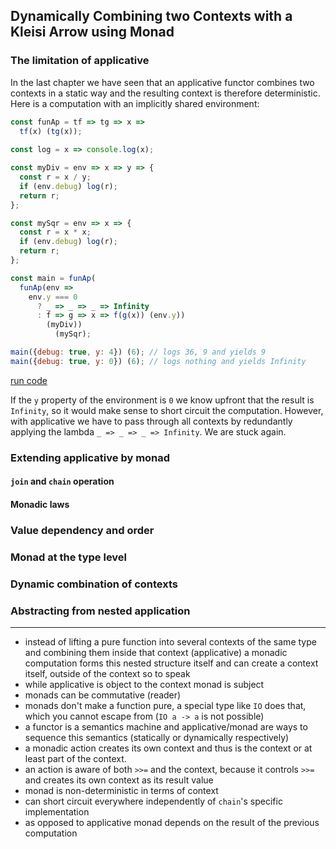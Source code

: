 ## Dynamically Combining two Contexts with a Kleisi Arrow using Monad

### The limitation of applicative

In the last chapter we have seen that an applicative functor combines two contexts in a static way and the resulting context is therefore deterministic. Here is a computation with an implicitly shared environment:

```javascript
const funAp = tf => tg => x =>
  tf(x) (tg(x));
  
const log = x => console.log(x);

const myDiv = env => x => y => {
  const r = x / y;
  if (env.debug) log(r);
  return r;
};

const mySqr = env => x => {
  const r = x * x;
  if (env.debug) log(r);
  return r;
};

const main = funAp(
  funAp(env =>
    env.y === 0
      ? _ => _ => _ => Infinity
      : f => g => x => f(g(x)) (env.y))
        (myDiv))
          (mySqr);

main({debug: true, y: 4}) (6); // logs 36, 9 and yields 9
main({debug: true, y: 0}) (6); // logs nothing and yields Infinity
```
[run code](https://repl.it/@scriptum/EcstaticPuzzlingDemoware#index.js)

If the `y` property of the environment is `0` we know upfront that the result is `Infinity`, so it would make sense to short circuit the computation. However, with applicative we have to pass through all contexts by redundantly applying the lambda `_ => _ => _ => Infinity`. We are stuck again.

### Extending applicative by monad

#### `join` and `chain` operation

#### Monadic laws

### Value dependency and order

### Monad at the type level

### Dynamic combination of contexts

### Abstracting from nested application

***

* instead of lifting a pure function into several contexts of the same type and combining them inside that context (applicative) a monadic computation forms this nested structure itself and can create a context itself, outside of the context so to speak
* while applicative is object to the context monad is  subject
* monads can be commutative (reader)
* monads don't make a function pure, a special type like `IO` does that, which you cannot escape from (`IO a -> a` is not possible)
* a functor is a semantics machine and applicative/monad are ways to sequence this semantics (statically or dynamically respectively)
* a monadic action creates its own context and thus is the context or at least part of the context.
* an action is aware of both `>>=` and the context, because it controls `>>=` and creates its own context as its result value
* monad is non-deterministic in terms of context
* can short circuit everywhere independently of `chain`'s specific implementation
* as opposed to applicative monad depends on the result of the previous computation
